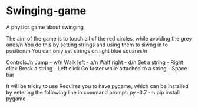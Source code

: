 # Swinging-game
A physics game about swinging

The aim of the game is to touch all of the red circles, while avoiding the grey ones/n
You do this by setting strings and using them to siwng in to position/n
You can only set strings on light blue squares/n

Controls:/n
Jump - w/n
Walk left - a/n
Walf right - d/n
Set a string - Right click
Break a string - Left click
Go faster while attached to a string - Space bar

It will be tricky to use
Requires you to have pygame, which can be installed by entering the following line in command prompt:
py -3.7 -m pip install pygame
